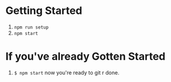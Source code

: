 # Getting Started

1. `npm run setup`
2. `npm start`

# If you've already Gotten Started

1. `$ npm start` now you're ready to git r done.
